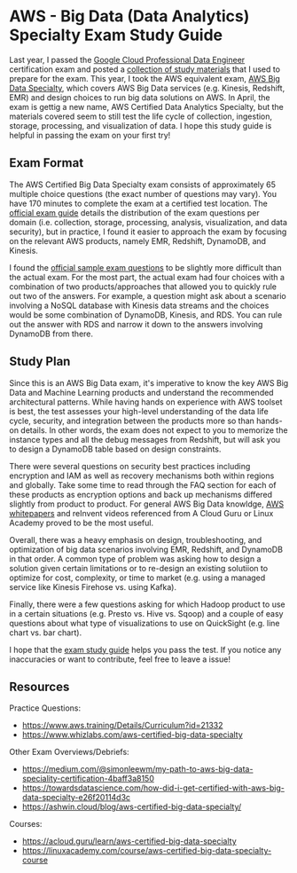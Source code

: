 # AWS - Big Data (Data Analytics) Specialty Exam Study Guide

Last year, I passed the [Google Cloud Professional Data Engineer](https://cloud.google.com/certification/data-engineer) certification exam and posted a [collection of study materials](https://github.com/Leverege/gcp-data-engineer-exam/blob/master/Data%20Engineering%20Notes.pdf) that I used to prepare for the exam. This year, I took the AWS equivalent exam, [AWS Big Data Specialty](https://aws.amazon.com/certification/certified-big-data-specialty/), which covers AWS Big Data services (e.g. Kinesis, Redshift, EMR) and design choices to run big data solutions on AWS. In April, the exam is gettig a new name, AWS Certified Data Analytics Specialty, but the materials covered seem to still test the life cycle of collection, ingestion, storage, processing, and visualization of data. I hope this study guide is helpful in passing the exam on your first try! 

## Exam Format
The AWS Certified Big Data Specialty exam consists of approximately 65 multiple choice questions (the exact number of questions may vary). You have 170 minutes to complete the exam at a certified test location. The [official exam guide](https://d1.awsstatic.com/training-and-certification/docs-bigdata-spec/AWS%20Certified%20Big%20Data%20-%20Specialty_Exam%20Guide_v1.4_FINAL.pdf) details the distribution of the exam questions per domain (i.e. collection, storage, processing, analysis, visualization, and data security), but in practice, I found it easier to approach the exam by focusing on the relevant AWS products, namely EMR, Redshift, DynamoDB, and Kinesis. 

I found the [official sample exam questions](https://d1.awsstatic.com/training-and-certification/docs-bigdata-spec/BD-S%20Sample%20Questions%20for%20Web.pdf) to be slightly more difficult than the actual exam. For the most part, the actual exam had four choices with a combination of two products/approaches that allowed you to quickly rule out two of the answers. For example, a question might ask about a scenario involving a NoSQL database with Kinesis data streams and the choices would be some combination of DynamoDB, Kinesis, and RDS. You can rule out the answer with RDS and narrow it down to the answers involving DynamoDB from there. 

## Study Plan
Since this is an AWS Big Data exam, it's imperative to know the key AWS Big Data and Machine Learning products and understand the recommended architectural patterns. While having hands on experience with AWS toolset is best, the test assesses your high-level understanding of the data life cycle, security, and integration between the products more so than hands-on details. In other words, the exam does not expect to you to memorize the instance types and all the debug messages from Redshift, but will ask you to design a DynamoDB table based on design constraints. 

There were several questions on security best practices including encryption and IAM as well as recovery mechanisms both within regions and globally. Take some time to read through the FAQ section for each of these products as encryption options and back up mechanisms differed slightly from product to product. For general AWS Big Data knowldge, [AWS whitepapers](https://aws.amazon.com/whitepapers/) and reInvent videos referenced from A Cloud Guru or Linux Academy proved to be the most useful. 

Overall, there was a heavy emphasis on design, troubleshooting, and optimization of big data scenarios involving EMR, Redshift, and DynamoDB in that order. A common type of problem was asking how to design a solution given certain limitations or to re-design an existing solutiion to optimize for cost, complexity, or time to market (e.g. using a managed service like Kinesis Firehose vs. using Kafka). 

Finally, there were a few questions asking for which Hadoop product to use in a certain situations (e.g. Presto vs. Hive vs. Sqoop) and a couple of easy questions about what type of visualizations to use on QuickSight (e.g. line chart vs. bar chart). 

I hope that the [exam study guide](https://github.com/Yitaek/aws-big-data-exam/blob/master/AWS%20Big%20Data%20Specialty%20Study%20Guide.pdf) helps you pass the test. If you notice any inaccuracies or want to contribute, feel free to leave a issue! 

## Resources
Practice Questions:
- https://www.aws.training/Details/Curriculum?id=21332
- https://www.whizlabs.com/aws-certified-big-data-specialty

Other Exam Overviews/Debriefs:
- https://medium.com/@simonleewm/my-path-to-aws-big-data-speciality-certification-4baff3a8150
- https://towardsdatascience.com/how-did-i-get-certified-with-aws-big-data-specialty-e26f20114d3c
- https://ashwin.cloud/blog/aws-certified-big-data-specialty/

Courses:
- https://acloud.guru/learn/aws-certified-big-data-specialty
- https://linuxacademy.com/course/aws-certified-big-data-specialty-course
